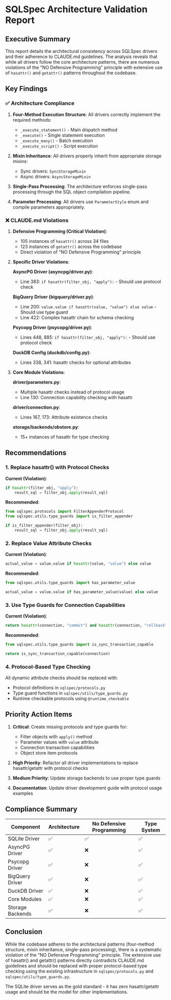 # SQLSpec Architecture Validation Report

## Executive Summary

This report details the architectural consistency across SQLSpec drivers and their adherence to CLAUDE.md guidelines. The analysis reveals that while all drivers follow the core architecture patterns, there are numerous violations of the "NO Defensive Programming" principle with extensive use of `hasattr()` and `getattr()` patterns throughout the codebase.

## Key Findings

### ✅ Architecture Compliance

1. **Four-Method Execution Structure**: All drivers correctly implement the required methods:
   - `_execute_statement()` - Main dispatch method
   - `_execute()` - Single statement execution
   - `_execute_many()` - Batch execution
   - `_execute_script()` - Script execution

2. **Mixin Inheritance**: All drivers properly inherit from appropriate storage mixins:
   - Sync drivers: `SyncStorageMixin`
   - Async drivers: `AsyncStorageMixin`

3. **Single-Pass Processing**: The architecture enforces single-pass processing through the SQL object compilation pipeline.

4. **Parameter Processing**: All drivers use `ParameterStyle` enum and compile parameters appropriately.

### ❌ CLAUDE.md Violations

1. **Defensive Programming (Critical Violation)**:
   - 105 instances of `hasattr()` across 34 files
   - 123 instances of `getattr()` across the codebase
   - Direct violation of "NO Defensive Programming" principle

2. **Specific Driver Violations**:

   **AsyncPG Driver (asyncpg/driver.py)**:
   - Line 383: `if hasattr(filter_obj, "apply"):` - Should use protocol check
   
   **BigQuery Driver (bigquery/driver.py)**:
   - Line 200: `value.value if hasattr(value, "value") else value` - Should use type guard
   - Line 422: Complex hasattr chain for schema checking
   
   **Psycopg Driver (psycopg/driver.py)**:
   - Lines 448, 885: `if hasattr(filter_obj, "apply"):` - Should use protocol check
   
   **DuckDB Config (duckdb/config.py)**:
   - Lines 338, 341: hasattr checks for optional attributes

3. **Core Module Violations**:

   **driver/parameters.py**:
   - Multiple hasattr checks instead of protocol usage
   - Line 130: Connection capability checking with hasattr
   
   **driver/connection.py**:
   - Lines 167, 173: Attribute existence checks
   
   **storage/backends/obstore.py**:
   - 15+ instances of hasattr for type checking

## Recommendations

### 1. Replace hasattr() with Protocol Checks

**Current (Violation)**:
```python
if hasattr(filter_obj, "apply"):
    result_sql = filter_obj.apply(result_sql)
```

**Recommended**:
```python
from sqlspec.protocols import FilterAppenderProtocol
from sqlspec.utils.type_guards import is_filter_appender

if is_filter_appender(filter_obj):
    result_sql = filter_obj.apply(result_sql)
```

### 2. Replace Value Attribute Checks

**Current (Violation)**:
```python
actual_value = value.value if hasattr(value, "value") else value
```

**Recommended**:
```python
from sqlspec.utils.type_guards import has_parameter_value

actual_value = value.value if has_parameter_value(value) else value
```

### 3. Use Type Guards for Connection Capabilities

**Current (Violation)**:
```python
return hasattr(connection, "commit") and hasattr(connection, "rollback")
```

**Recommended**:
```python
from sqlspec.utils.type_guards import is_sync_transaction_capable

return is_sync_transaction_capable(connection)
```

### 4. Protocol-Based Type Checking

All dynamic attribute checks should be replaced with:
- Protocol definitions in `sqlspec/protocols.py`
- Type guard functions in `sqlspec/utils/type_guards.py`
- Runtime checkable protocols using `@runtime_checkable`

## Priority Action Items

1. **Critical**: Create missing protocols and type guards for:
   - Filter objects with `apply()` method
   - Parameter values with `value` attribute
   - Connection transaction capabilities
   - Object store item protocols

2. **High Priority**: Refactor all driver implementations to replace hasattr/getattr with protocol checks

3. **Medium Priority**: Update storage backends to use proper type guards

4. **Documentation**: Update driver development guide with protocol usage examples

## Compliance Summary

| Component | Architecture | No Defensive Programming | Type System |
|-----------|-------------|-------------------------|-------------|
| SQLite Driver | ✅ | ✅ | ✅ |
| AsyncPG Driver | ✅ | ❌ | ✅ |
| Psycopg Driver | ✅ | ❌ | ✅ |
| BigQuery Driver | ✅ | ❌ | ✅ |
| DuckDB Driver | ✅ | ❌ | ✅ |
| Core Modules | ✅ | ❌ | ✅ |
| Storage Backends | ✅ | ❌ | ✅ |

## Conclusion

While the codebase adheres to the architectural patterns (four-method structure, mixin inheritance, single-pass processing), there is a systematic violation of the "NO Defensive Programming" principle. The extensive use of hasattr() and getattr() patterns directly contradicts CLAUDE.md guidelines and should be replaced with proper protocol-based type checking using the existing infrastructure in `sqlspec/protocols.py` and `sqlspec/utils/type_guards.py`.

The SQLite driver serves as the gold standard - it has zero hasattr/getattr usage and should be the model for other implementations.